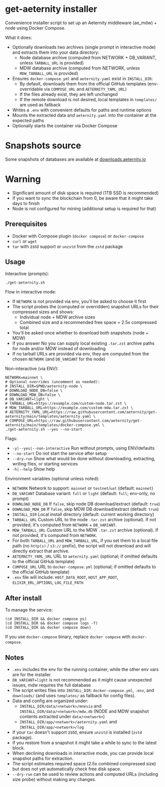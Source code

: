 # get-aeternity installer

Convenience installer script to set up an Aeternity middleware (ae_mdw) + node using Docker Compose.

What it does:
- Optionally downloads two archives (single prompt in interactive mode) and extracts them into your data directory:
	- Node database archive (computed from NETWORK + DB_VARIANT, unless `TARBALL_URL` is provided)
	- MDW database archive (computed from NETWORK, unless `MDW_TARBALL_URL` is provided)
- Ensures `docker-compose.yml` and `aeternity.yaml` exist in `INSTALL_DIR`:
	- By default, downloads them from the official GitHub templates (env-overridable via `COMPOSE_URL` and `AETERNITY_YAML_URL`)
	- If the files already exist, they are left unchanged
	- If the remote download is not desired, local templates in `templates/` are used as fallback
- Writes a `.env` with convenient defaults for paths and runtime options
- Mounts the extracted data and `aeternity.yaml` into the container at the expected paths
- Optionally starts the container via Docker Compose

# Snapshots source

Some snapshots of databases are available at [downloads.aeternity.io](https://downloads.aeternity.io)

# Warning
- Significant amount of disk space is required (1TB SSD is recommended)
- If you want to sync the blockchain from 0, be aware that it might take days to finish
- Node is not configured for mining (additional setup is required for that)

## Prerequisites
- Docker with Compose plugin (`docker compose`) or `docker-compose`
- `curl` or `wget`
- `tar` with zstd support or `unzstd` from the `zstd` package

## Usage

Interactive (prompts):
```
./get-aeternity.sh
```

Flow in interactive mode:
- If `NETWORK` is not provided via env, you'll be asked to choose it first
- The script probes the (computed or overridden) snapshot URLs for their compressed sizes and shows:
	- Individual node + MDW archive sizes
	- Combined size and a recommended free space = 2.5x compressed total
- You'll be asked once whether to download both snapshots (node + MDW)
- If you answer No you can supply local existing `.tar.zst` archive paths for node and/or MDW instead of downloading
- If no tarball URLs are provided via env, they are computed from the chosen `NETWORK` (and `DB_VARIANT` for the node)

Non-interactive (via ENV):
```
NETWORK=mainnet \
# Optional overrides (uncomment as needed):
# INSTALL_DIR=$PWD/aeternity-node \
# DOWNLOAD_NODE_DB=false \
# DOWNLOAD_MDW_DB=false \
# DB_VARIANT=light \
# TARBALL_URL=https://example.com/custom-node.tar.zst \
# MDW_TARBALL_URL=https://example.com/custom-mdw.tar.zst \
# AETERNITY_YAML_URL=https://raw.githubusercontent.com/aeternity/get-aeternity/main/templates/aeternity.yaml \
# COMPOSE_URL=https://raw.githubusercontent.com/aeternity/get-aeternity/main/templates/docker-compose.yml \
./get-aeternity.sh --yes --no-start
```

Flags:
- `-y|--yes|--non-interactive` Run without prompts, using ENV/defaults
- `--no-start` Do not start the service after setup
- `--dry-run` Show what would be done without downloading, extracting, writing files, or starting services
- `-h|--help` Show help

Environment variables (optional unless noted):
- `NETWORK` Network to support: `mainnet` or `testnet`/`uat` (default: `mainnet`)
- `DB_VARIANT` Database variant: `full` or `light` (default: `full`; env-only, no prompt)
- `DOWNLOAD_NODE_DB` If `false`, skip node DB download/extract (default: `true`)
- `DOWNLOAD_MDW_DB` If `false`, skip MDW DB download/extract (default: `true`)
- `INSTALL_DIR` Local install directory (default: current working directory)
- `TARBALL_URL` Custom URL to the node `.tar.zst` archive (optional). If not provided, it's computed from `NETWORK` + `DB_VARIANT`.
- `MDW_TARBALL_URL` Custom URL to the MDW `.tar.zst` archive (optional). If not provided, it's computed from `NETWORK`.
- For both `TARBALL_URL` and `MDW_TARBALL_URL`, if you set them to a local file path (no `http(s)` / `s3://` prefix), the script will not download and will directly extract that archive.
- `AETERNITY_YAML_URL` URL to `aeternity.yaml` (optional; if omitted defaults to the official GitHub template)
- `COMPOSE_URL` URL to `docker-compose.yml` (optional; if omitted defaults to the official GitHub template)
- `.env` file will include: `HOST_DATA_ROOT`, `HOST_APP_ROOT`, `ELIXIR_ERL_OPTIONS`, `LOG_FILE_PATH`

## After install
To manage the service:
```
(cd INSTALL_DIR && docker compose ps)
(cd INSTALL_DIR && docker compose logs -f)
(cd INSTALL_DIR && docker compose down)
```
If you use `docker-compose` binary, replace `docker compose` with `docker-compose`.

## Notes
- `.env` includes the env for the running container, while the other env vars are for the installer
- `DB_VARIANT=light` is not recommended as it might cause unexpected issues, mdw requires the full database
- The script writes files into `INSTALL_DIR`: `docker-compose.yml`, `.env`, and `downloads/` (and uses `templates/` as fallback for config files).
- Data and config are organized under:
	- `INSTALL_DIR/data/<network>/mnesia` and `INSTALL_DIR/data/<network>/mdw.db` (NODE and MDW snapshot contents extracted under `data/<network>`)
	- `INSTALL_DIR/app/<network>/aeternity.yaml` and `INSTALL_DIR/app/<network>/log`
- If your `tar` doesn't support zstd, ensure `unzstd` is installed (`zstd` package).
- If you restore from a snapshot it might take a while to sync to the latest block.
- When declining downloads in interactive mode, you can provide local snapshot paths for extraction.
- The script estimates required space (2.5x combined compressed size) but does not yet automatically check free disk space.
- `--dry-run` can be used to review actions and computed URLs (including size probe) without making any changes.
